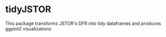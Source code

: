 # tidyJSTOR
This package transforms JSTOR's DFR into tidy dataframes and produces ggplot2 visualizations
